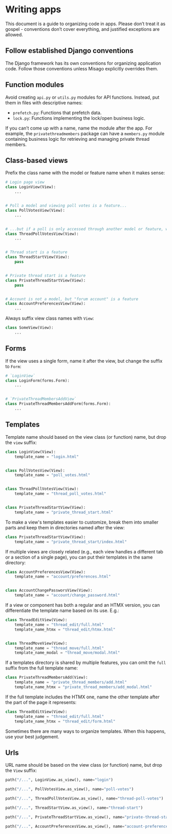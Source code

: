 # Writing apps

This document is a guide to organizing code in apps. Please don’t treat it as gospel - conventions don’t cover everything, and justified exceptions are allowed.


## Follow established Django conventions

The Django framework has its own conventions for organizing application code. Follow those conventions unless Misago explicitly overrides them.


## Function modules

Avoid creating `api.py` or `utils.py` modules for API functions. Instead, put them in files with descriptive names:

- `prefetch.py`: Functions that prefetch data.
- `lock.py`: Functions implementing the lock/open business logic.

If you can’t come up with a name, name the module after the app. For example, the `privatethreadmembers` package can have a `members.py` module containing business logic for retrieving and managing private thread members.


## Class-based views

Prefix the class name with the model or feature name when it makes sense:

```python
# Login page view
class LoginView(View):
    ...


# Poll a model and viewing poll votes is a feature...
class PollVotesView(View):
    ...


# ...but if a poll is only accessed through another model or feature, we use a compound name
class ThreadPollVotesView(View):
    ...


# Thread start is a feature
class ThreadStartView(View):
    pass


# Private thread start is a feature
class PrivateThreadStartView(View):
    pass


# Account is not a model, but "forum account" is a feature
class AccountPreferencesView(View):
    ...
```

Always suffix view class names with `View`:

```python
class SomeView(View):
    ...
```


## Forms

If the view uses a single form, name it after the view, but change the suffix to `Form`:

```python
# `LoginView`
class LoginForm(forms.Form):
    ...


# `PrivateThreadMembersAddView`
class PrivateThreadMembersAddForm(forms.Form):
    ...
```


## Templates

Template name should based on the view class (or function) name, but drop the `view` suffix:

```python
class LoginView(View):
    template_name = "login.html"


class PollVotesView(View):
    template_name = "poll_votes.html"


class ThreadPollVotesView(View):
    template_name = "thread_poll_votes.html"


class PrivateThreadStartView(View):
    template_name = "private_thread_start.html"
```

To make a view's templates easier to customize, break them into smaller parts and keep them in directories named after the view:

```python
class PrivateThreadStartView(View):
    template_name = "private_thread_start/index.html"
```

If multiple views are closely related (e.g., each view handles a different tab or a section of a single page), you can put their templates in the same directory:

```python
class AccountPreferencesView(View):
    template_name = "account/preferences.html"


class AccountChangePassworsView(View):
    template_name = "account/change_password.html"
```

If a view or component has both a regular and an HTMX version, you can differentiate the template name based on its use. E.g.:

```python
class ThreadEditView(View):
    template_name = "thread_edit/full.html"
    template_name_htmx = "thread_edit/htmx.html"


class ThreadMoveView(View):
    template_name = "thread_move/full.html"
    template_name_modal = "thread_move/modal.html"
```

If a templates directory is shared by multiple features, you can omit the `full` suffix from the full template name:

```python
class PrivateThreadMembersAdd(View):
    template_name = "private_thread_members/add.html"
    template_name_htmx = "private_thread_members/add_modal.html"
```

If the full template includes the HTMX one, name the other template after the part of the page it represents:

```python
class ThreadEditView(View):
    template_name = "thread_edit/full.html"
    template_name_htmx = "thread_edit/form.html"
```

Sometimes there are many ways to organize templates. When this happens, use your best judgement.


## Urls

URL name should be based on the view class (or function) name, but drop the `View` suffix:

```python
path("/...", LoginView.as_view(), name="login")

path("/...", PollVotesView.as_view(), name="poll-votes")

path("/...", ThreadPollVotesView.as_view(), name="thread-poll-votes")

path("/...", ThreadStartView.as_view(), name="thread-start")

path("/...", PrivateThreadStartView.as_view(), name="private-thread-start")

path("/...", AccountPreferencesView.as_view(), name="account-preferences")
```
